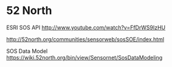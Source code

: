 # 52 North #
ESRI SOS API
http://www.youtube.com/watch?v=FfDrWS9IzHU

http://52north.org/communities/sensorweb/sosSOE/index.html

SOS Data Model
https://wiki.52north.org/bin/view/Sensornet/SosDataModeling